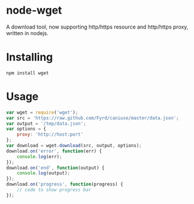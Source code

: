 # node-wget

A download tool, now supporting http/https resource and http/https proxy, written in nodejs.

# Installing
```
npm install wget
```

# Usage
```js
var wget = require('wget');
var src = 'https://raw.github.com/Fyrd/caniuse/master/data.json';
var output = '/tmp/data.json';
var options = {
    proxy: 'http://host:port'
};
var download = wget.download(src, output, options);
download.on('error', function(err) {
    console.log(err);
});
download.on('end', function(output) {
    console.log(output);
});
download.on('progress', function(progress) {
    // code to show progress bar
});
```